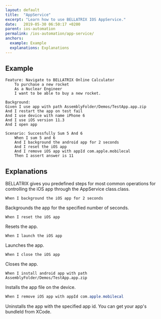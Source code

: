 ```yaml
---
layout: default
title:  "AppService"
excerpt: "Learn how to use BELLATRIX IOS AppService."
date:   2019-05-30 06:50:17 +0200
parent: ios-automation
permalink: /ios-automation/app-service/
anchors:
  example: Example
  explanations: Explanations
---
```

Example
-------
```
Feature: Navigate to BELLATRIX Online Calculator
	To purchase a new rocket
	As a Nuclear Engineer 
	I want to be able to buy a new rocket.

Background:
Given I use app with path AssemblyFolder/Demos/TestApp.app.zip
And I restart the app on test fail
And I use device with name iPhone 6
And I use iOS version 11.3
And I open app

Scenario: Successfully Sum 5 And 6
	When I sum 5 and 6
	And I background the android app for 2 seconds
    And I reset the iOS app
    And I remove iOS app with appId com.apple.mobilecal
	Then I assert answer is 11
```

Explanations
------------
BELLATRIX gives you predefined steps for most common operations for controlling the iOS app through the AppService class.class.
```
When I background the iOS app for 2 seconds
```
Backgrounds the app for the specified number of seconds.
```
When I reset the iOS app
```
Resets the app.
```
When I launch the iOS app
```
Launches the app.
```
When I close the iOS app
```
Closes the app.
```
When I install android app with path AssemblyFolder/Demos/TestApp.app.zip
```
Installs the app file on the device.
```csharp
When I remove iOS app with appId com.apple.mobilecal
```
Uninstalls the app with the specified app id. You can get your app's bundleId from XCode.